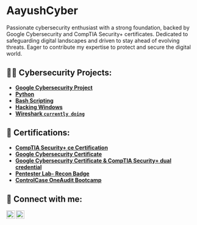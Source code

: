 # AayushCyber
Passionate cybersecurity enthusiast with a strong foundation, backed by Google Cybersecurity and CompTIA Security+ certificates. Dedicated to safeguarding digital landscapes and driven to stay ahead of evolving threats. Eager to contribute my expertise to protect and secure the digital world.

<h2>👨‍💻 Cybersecurity Projects:</h2>

- <b>[Google Cybersecurity Project](https://github.com/bishtty/Google-Cybersecurity-proj)</b>
- <b>[Python](https://github.com/bishtty/python.git)</b>
- <b>[Bash Scripting](https://github.com/bishtty/bash-scripting.git)</b>
- <b>[Hacking Windows](https://medium.com/@bishtaayush2691/hacking-windows-81a3baff8d60)
- <b>[Wireshark `currently doing`](https://github.com/bishtty/Wireshark)

<h2>📄 Certifications:</h2>

- <b><a href="https://www.credly.com/badges/344d6dfe-0b6b-41ed-b2ed-807c01b5215f/linked_in_profile" target="_blank">CompTIA Security+ ce Certification</a></b>
- <b><a href="https://www.credly.com/badges/41a1f3bb-4287-4a81-af4f-6be08197be55/public_url" target="_blank">Google Cybersecurity Certificate</a></b>
- <b><a href="https://www.credly.com/badges/d8a829dc-1076-49f3-9ee4-b42a41c67dcb/public_url" target="_blank">Google Cybersecurity Certificate & CompTIA Security+ dual credential</a></b>
- <b><a href="https://pentesterlab.com/certs/6fc0eb8d6eeeb5164fc34cf3310825" target="_blank">Pentester Lab- Recon Badge</a></b>
- <b><a href="https://drive.google.com/file/d/1vwZiPQ3HGoj73wSCmawY2s0jBq8-tdp6/view?usp=sharing" target="_blank">ControlCase OneAudit Bootcamp</a></b>

<h2>🤳 Connect with me:</h2>

[<img align="left" alt="AayushBisht | LinkedIn" width="22px" src="https://cdn.jsdelivr.net/npm/simple-icons@v3/icons/linkedin.svg" />][linkedin]
[<img align="left" alt="YourMediumUsername | Medium" width="22px" src="https://cdn.jsdelivr.net/npm/simple-icons@v3/icons/medium.svg" />][medium]


[linkedin]: https://linkedin.com/in/aayush-bisht
[Medium]: https://bishtaayush.medium.com/


